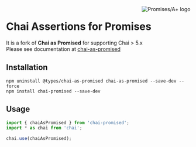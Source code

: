 <a href="http://promisesaplus.com/">
    <img src="https://promises-aplus.github.io/promises-spec/assets/logo-small.png"
         align="right" valign="top" alt="Promises/A+ logo" />
</a>

# Chai Assertions for Promises

It is a fork of **Chai as Promised** for supporting Chai > 5.x  
Please see documentation at [chai-as-promised](https://www.chaijs.com/plugins/chai-as-promised/)  

## Installation

`npm uninstall @types/chai-as-promised chai-as-promised --save-dev --force`  
`npm install chai-promised --save-dev`  

## Usage

``` javascript
import { chaiAsPromised } from 'chai-promised';
import * as chai from 'chai';

chai.use(chaiAsPromised);
```
